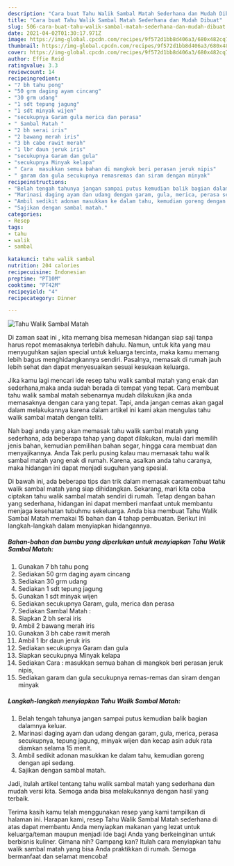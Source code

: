 ```yaml
---
description: "Cara buat Tahu Walik Sambal Matah Sederhana dan Mudah Dibuat"
title: "Cara buat Tahu Walik Sambal Matah Sederhana dan Mudah Dibuat"
slug: 506-cara-buat-tahu-walik-sambal-matah-sederhana-dan-mudah-dibuat
date: 2021-04-02T01:30:17.971Z
image: https://img-global.cpcdn.com/recipes/9f572d1bb8d406a3/680x482cq70/tahu-walik-sambal-matah-foto-resep-utama.jpg
thumbnail: https://img-global.cpcdn.com/recipes/9f572d1bb8d406a3/680x482cq70/tahu-walik-sambal-matah-foto-resep-utama.jpg
cover: https://img-global.cpcdn.com/recipes/9f572d1bb8d406a3/680x482cq70/tahu-walik-sambal-matah-foto-resep-utama.jpg
author: Effie Reid
ratingvalue: 3.3
reviewcount: 14
recipeingredient:
- "7 bh tahu pong"
- "50 grm daging ayam cincang"
- "30 grm udang"
- "1 sdt tepung jagung"
- "1 sdt minyak wijen"
- "secukupnya Garam gula merica dan perasa"
- " Sambal Matah "
- "2 bh serai iris"
- "2 bawang merah iris"
- "3 bh cabe rawit merah"
- "1 lbr daun jeruk iris"
- "secukupnya Garam dan gula"
- "secukupnya Minyak kelapa"
- " Cara  masukkan semua bahan di mangkok beri perasan jeruk nipis"
- " garam dan gula secukupnya remasremas dan siram dengan minyak"
recipeinstructions:
- "Belah tengah tahunya jangan sampai putus kemudian balik bagian dalamnya keluar."
- "Marinasi daging ayam dan udang dengan garam, gula, merica, perasa secukupnya, tepung jagung, minyak wijen dan kecap asin aduk rata diamkan selama 15 menit."
- "Ambil sedikit adonan masukkan ke dalam tahu, kemudian goreng dengan api sedang."
- "Sajikan dengan sambal matah."
categories:
- Resep
tags:
- tahu
- walik
- sambal

katakunci: tahu walik sambal 
nutrition: 204 calories
recipecuisine: Indonesian
preptime: "PT10M"
cooktime: "PT42M"
recipeyield: "4"
recipecategory: Dinner

---
```



![Tahu Walik Sambal Matah](https://img-global.cpcdn.com/recipes/9f572d1bb8d406a3/680x482cq70/tahu-walik-sambal-matah-foto-resep-utama.jpg)

Di zaman  saat ini , kita memang bisa memesan hidangan siap saji tanpa harus repot memasaknya terlebih dahulu. Namun, untuk kita yang mau menyuguhkan sajian special untuk keluarga tercinta, maka kamu memang lebih bagus menghidangkannya sendiri. Pasalnya, memasak di rumah jauh lebih sehat dan dapat menyesuaikan sesuai kesukaan keluarga.

Jika kamu lagi mencari ide resep tahu walik sambal matah yang enak dan sederhana,maka anda sudah berada di tempat yang tepat. Cara membuat tahu walik sambal matah  sebenarnya mudah dilakukan jika anda memasaknya dengan cara yang tepat. Tapi, anda jangan cemas akan gagal dalam melakukannya 
karena dalam artikel ini kami akan mengulas tahu walik sambal matah dengan teliti.  



Nah bagi anda yang akan memasak tahu walik sambal matah yang sederhana, ada beberapa tahap yang dapat dilakukan, mulai dari memilih jenis bahan, kemudian pemilihan bahan segar, hingga cara membuat dan menyajikannya. Anda Tak perlu pusing kalau mau memasak tahu walik sambal matah yang enak di rumah. Karena, asalkan anda  tahu caranya, maka hidangan ini dapat menjadi suguhan yang spesial.

Di bawah ini, ada beberapa tips dan trik dalam memasak caramembuat tahu walik sambal matah yang siap dihidangkan. Sekarang, mari kita coba ciptakan tahu walik sambal matah sendiri di rumah. Tetap dengan bahan yang sederhana, hidangan ini dapat memberi manfaat untuk membantu menjaga kesehatan tubuhmu sekeluarga. Anda bisa membuat Tahu Walik Sambal Matah memakai 15 bahan dan 4 tahap pembuatan. Berikut ini langkah-langkah dalam menyiapkan hidangannya.

<!--inarticleads1-->

##### Bahan-bahan dan bumbu yang diperlukan untuk menyiapkan Tahu Walik Sambal Matah:

1. Gunakan 7 bh tahu pong
1. Sediakan 50 grm daging ayam cincang
1. Sediakan 30 grm udang
1. Sediakan 1 sdt tepung jagung
1. Gunakan 1 sdt minyak wijen
1. Sediakan secukupnya Garam, gula, merica dan perasa
1. Sediakan  Sambal Matah :
1. Siapkan 2 bh serai iris
1. Ambil 2 bawang merah iris
1. Gunakan 3 bh cabe rawit merah
1. Ambil 1 lbr daun jeruk iris
1. Sediakan secukupnya Garam dan gula
1. Siapkan secukupnya Minyak kelapa
1. Sediakan  Cara : masukkan semua bahan di mangkok beri perasan jeruk nipis,
1. Sediakan  garam dan gula secukupnya remas-remas dan siram dengan minyak




<!--inarticleads2-->

##### Langkah-langkah menyiapkan Tahu Walik Sambal Matah:

1. Belah tengah tahunya jangan sampai putus kemudian balik bagian dalamnya keluar.
1. Marinasi daging ayam dan udang dengan garam, gula, merica, perasa secukupnya, tepung jagung, minyak wijen dan kecap asin aduk rata diamkan selama 15 menit.
1. Ambil sedikit adonan masukkan ke dalam tahu, kemudian goreng dengan api sedang.
1. Sajikan dengan sambal matah.




Jadi, itulah artikel tentang  tahu walik sambal matah  yang sederhana dan mudah versi kita. Semoga anda bisa melakukannya dengan hasil yang terbaik. 

Terima kasih kamu telah menggunakan resep yang kami tampilkan di halaman ini. Harapan kami, resep  Tahu Walik Sambal Matah sederhana di atas dapat membantu Anda menyiapkan makanan yang lezat untuk keluarga/teman maupun menjadi ide bagi Anda yang berkeinginan untuk berbisnis kuliner. Gimana nih? Gampang kan? Itulah cara menyiapkan tahu walik sambal matah yang bisa Anda praktikkan di rumah. Semoga bermanfaat dan selamat mencoba!

